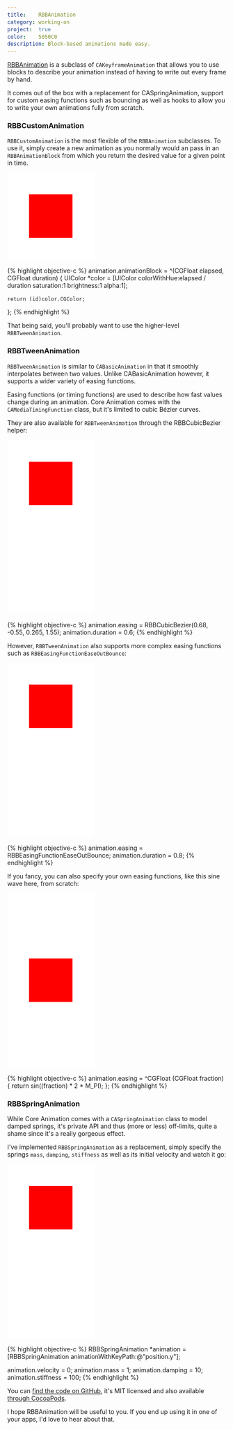 ```yaml
---
title:    RBBAnimation
category: working-on
project:  true
color:    5050C0
description: Block-based animations made easy.
---
```


[RBBAnimation] is a subclass of `CAKeyframeAnimation` that allows you to use
blocks to describe your animation instead of having to write out every frame by
hand.

It comes out of the box with a replacement for CASpringAnimation, support for
custom easing functions such as bouncing as well as hooks to allow you to write
your own animations fully from scratch.

### RBBCustomAnimation

`RBBCustomAnimation` is the most flexible of the `RBBAnimation` subclasses.
To use it, simply create a new animation as you normally would
an pass in an `RBBAnimationBlock` from which you return the desired value for a
given point in time.

<div class="image white background">
    <img src="/img/rbbanimation/rainbow.gif" alt="RBBCustomAnimation">
</div>

{% highlight objective-c %}
animation.animationBlock = ^(CGFloat elapsed, CGFloat duration) {
    UIColor *color = [UIColor colorWithHue:elapsed / duration
                                saturation:1
                                brightness:1
                                     alpha:1];

    return (id)color.CGColor;
};
{% endhighlight %}

That being said, you'll probably want to use the higher-level
`RBBTweenAnimation`.

### RBBTweenAnimation

`RBBTweenAnimation` is similar to `CABasicAnimation` in that it smoothly
interpolates between two values. Unlike CABasicAnimation however, it supports a
wider variety of easing functions.

Easing functions (or timing functions) are used to describe how fast values
change during an animation. Core Animation comes with the
`CAMediaTimingFunction` class, but it's limited to cubic Bézier curves.

They are also available for `RBBTweenAnimation` through the RBBCubicBezier
helper:

<div class="image white background">
    <img src="/img/rbbanimation/ease-in-out-back.gif" alt="RBBCubicBezier(0.68, -0.55, 0.265, 1.55)">
</div>

{% highlight objective-c %}
animation.easing = RBBCubicBezier(0.68, -0.55, 0.265, 1.55);
animation.duration = 0.6;
{% endhighlight %}

However, `RBBTweenAnimation` also supports more complex easing functions such as
`RBBEasingFunctionEaseOutBounce`:

<div class="image white background">
    <img src="/img/rbbanimation/bounce.gif" alt="RBBEasingFunctionEaseOutBounce">
</div>

{% highlight objective-c %}
animation.easing = RBBEasingFunctionEaseOutBounce;
animation.duration = 0.8;
{% endhighlight %}

If you fancy, you can also specify your own easing functions, like this sine
wave here, from scratch:

<div class="image white background">
    <img src="/img/rbbanimation/sine-wave.gif" alt="Custom easing function">
</div>

{% highlight objective-c %}
animation.easing = ^CGFloat (CGFloat fraction) {
    return sin((fraction) * 2 * M_PI);
};
{% endhighlight %}

### RBBSpringAnimation

While Core Animation comes with a `CASpringAnimation` class to model damped
springs, it's private API and thus (more or less) off-limits, quite a shame
since it's a really gorgeous effect.

I've implemented `RBBSpringAnimation` as a replacement, simply specify the
springs `mass`, `damping`, `stiffness` as well as its initial velocity and watch
it go:

<div class="image white background">
    <img src="/img/rbbanimation/spring.gif" alt="RBBSpringAnimation">
</div>

{% highlight objective-c %}
RBBSpringAnimation *animation = [RBBSpringAnimation animationWithKeyPath:@"position.y"];

animation.velocity = 0;
animation.mass = 1;
animation.damping = 10;
animation.stiffness = 100;
{% endhighlight %}

You can [find the code on GitHub][RBBAnimation], it's MIT licensed and also
available [through CocoaPods][pod].

I hope RBBAnimation will be useful to you. If you end up using it in one of your
apps, I'd love to hear about that.

[RBBAnimation]: https://github.com/robb/RBBAnimation
[pod]: https://github.com/CocoaPods/Specs/tree/master/RBBAnimation
